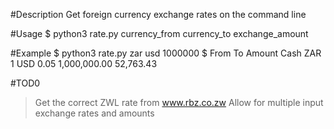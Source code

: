 #Description
Get foreign currency exchange rates on the command line

#Usage 
$ python3 rate.py currency_from currency_to exchange_amount

#Example
$ python3 rate.py zar usd 1000000
$ From            To              Amount          Cash
  ZAR     1       USD     0.05    1,000,000.00    52,763.43

#TOD0 
> Get the correct ZWL rate from www.rbz.co.zw
> Allow for multiple input exchange rates and amounts

